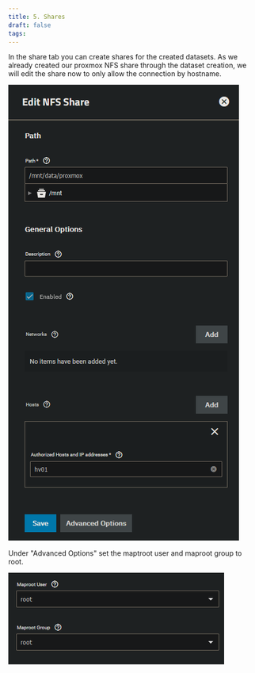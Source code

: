 ```yaml
---
title: 5. Shares
draft: false
tags:
---
```

 
In the share tab you can create shares for the created datasets.
As we already created our proxmox NFS share through the dataset creation, we will edit the share now to only allow the connection by hostname.

![](truenas_shares_1.png)

Under "Advanced Options" set the maptroot user and maproot group to root.

![](truenas_shares_2.png)